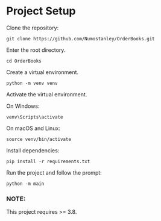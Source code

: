 # Project Setup

Clone the repository:

```
git clone https://github.com/Numostanley/OrderBooks.git
```

Enter the root directory.
```
cd OrderBooks
```

Create a virtual environment.
```
python -m venv venv
```

Activate the virtual environment.

On Windows:
```
venv\Scripts\activate
```

On macOS and Linux:
```
source venv/bin/activate
```

Install dependencies:
```
pip install -r requirements.txt
```

Run the project and follow the prompt:
```
python -m main
```

### NOTE:
This project requires >= 3.8.
